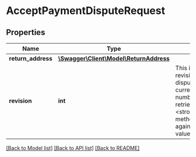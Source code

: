 # AcceptPaymentDisputeRequest

## Properties
Name | Type | Description | Notes
------------ | ------------- | ------------- | -------------
**return_address** | [**\Swagger\Client\Model\ReturnAddress**](ReturnAddress.md) |  | [optional] 
**revision** | **int** | This integer value indicates the revision number of the payment dispute. This field is required. The current &lt;strong&gt;revision&lt;/strong&gt; number for a payment dispute can be retrieved with the &lt;strong&gt;getPaymentDispute&lt;/strong&gt; method. Each time an action is taken against a payment dispute, this integer value increases by 1. | [optional] 

[[Back to Model list]](../../README.md#documentation-for-models) [[Back to API list]](../../README.md#documentation-for-api-endpoints) [[Back to README]](../../README.md)

